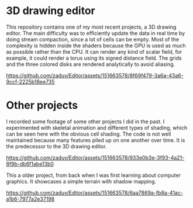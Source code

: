 # 3D drawing editor

This repository contains one of my most recent projects, a 3D drawing editor. 
The main difficulty was to efficiently update the data in real time by doing stream compaction, since a lot of cells can be empty.
Most of the complexity is hidden inside the shaders because the GPU is used as much as possible rather than the CPU.
It can render any kind of scalar field, for example, it could render a torus using its signed distance field.
The grids and the three colored disks are rendered analytically to avoid aliasing.

https://github.com/zaduv/Editor/assets/151663578/8f69f479-3a6a-43a6-9ccf-2225b18ee735

# Other projects

I recorded some footage of some other projects I did in the past. I experimented with skeletal animation and different types of shading, which can be seen here with the obvious cell shading.
The code is not well maintained because many features piled up on one another over time. It is the predecessor to the 3D drawing editor.

https://github.com/zaduv/Editor/assets/151663578/933e0b3e-3f93-4a21-8f9b-db6f1abe13b0

This a older project, from back when I was first learning about computer graphics. It showcases a simple terrain with shadow mapping.

https://github.com/zaduv/Editor/assets/151663578/6aa7869a-fb8a-41ac-a1b6-7977a2e37198
